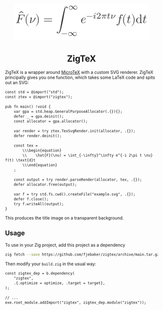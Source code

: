 <p align="center">
    <img src=".github/assets/example.svg" style="max-height: 150px; background-color: white;"/>
    <h1 style="text-align: center;">ZigTeX</h1>
</p>

ZigTeX is a wrapper around [MicroTeX](https://github.com/NanoMichael/MicroTeX/tree/openmath) with a custom SVG renderer. ZigTeX principally gives you one function, which takes some LaTeX code and spits out an SVG:

```zig
const std = @import("std");
const ztex = @import("zigtex");

pub fn main() !void {
    var gpa = std.heap.GeneralPurposeAllocator(.{}){};
    defer _ = gpa.deinit();
    const allocator = gpa.allocator();

    var render = try ztex.TexSvgRender.init(allocator, .{});
    defer render.deinit();

    const tex =
        \\\begin{equation}
        \\    \hat{F}(\nu) = \int_{-\infty}^\infty e^{-i 2\pi t \nu} f(t) \text{d}t
        \\\end{equation}
    ;

    const output = try render.parseRender(allocator, tex, .{});
    defer allocator.free(output);

    var f = try std.fs.cwd().createFile("example.svg", .{});
    defer f.close();
    try f.writeAll(output);
}
```
This produces the title image on a transparent background.

## Usage

To use in your Zig project, add this project as a dependency
```bash
zig fetch --save https://github.com/fjebaker/zigtex/archive/main.tar.gz
```

Then modify your `build.zig` in the usual way:
```zig
const zigtex_dep = b.dependency(
    "zigtex",
    .{.optimize = optimize, .target = target},
);

// ...
exe.root_module.addImport("zigtex", zigtex_dep.module("zigtex"));
```
